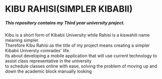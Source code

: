 # KIBU RAHISI(SIMPLER KIBABII)
##### This repository contains my Third year university project.<br> 
Kibu is a short form of Kibabii University while Rahisi is a kiswahili name meaning simpler. <br>
Therefore Kibu Rahisi as the title of my project means creating a simpler Kibabii Universty comrades' life.<br>
Its about developing a mobile application that will use current technology to assist class representative in the university <br>
to schedule classes online with ease, solving the problem of moving up and down the academic block manually looking<br>

